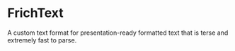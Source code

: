 # FrichText
A custom text format for presentation-ready formatted text that is terse and extremely fast to parse.
